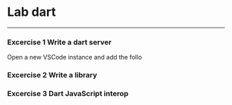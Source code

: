 # Lab dart

---
### Excercise 1 Write a dart server
Open a new VSCode instance and add the follo

### Excercise 2 Write a library

### Excercise 3 Dart JavaScript interop
